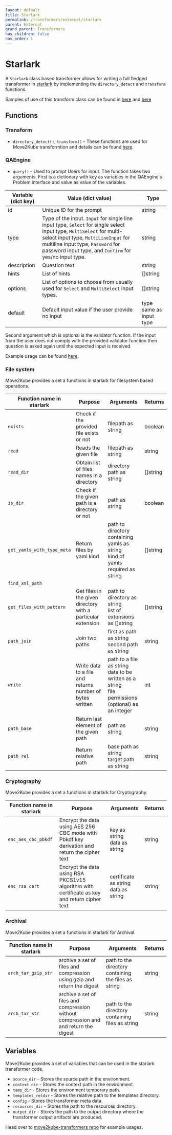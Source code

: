 ```yaml
---
layout: default
title: Starlark
permalink: /transformers/external/starlark
parent: External
grand_parent: Transformers
has_children: false
nav_order: 1
---
```


# Starlark

A `Starlark` class based transformer allows for writing a full fledged transformer in [starlark](https://docs.bazel.build/versions/2.1.0/skylark/language.html) by implementing the `directory_detect` and `transform` functions. 

Samples of use of this transform class can be found in [here](https://github.com/konveyor/move2kube-transformers/tree/main/add-custom-kubernetes-annotation) and [here](https://github.com/konveyor/move2kube-transformers/tree/main/add-custom-files-directories-in-custom-locations)

## Functions

### Transform

* `directory_detect()`, `transform()` - These functions are used for Move2Kube transformtion and details can be found [here](https://move2kube.konveyor.io/concepts/transformer#methods).


### QAEngine
* `query()` - Used to prompt Users for input. The function takes two arguments. First is a dictionary with key as variables in the QAEngine's Problem interface and value as value of the variables.

| Variable (dict key) | Value (dict value) | Type |
| ----------- | ----------- | ----------- | 
| id | Unique ID for the prompt | string |
| type   | Type of the input. `Input` for single line input type, `Select` for single select input type, `MultiSelect` for multi-select input type, `MultiLineInput` for multiline input type, `Password` for password input type, and `Confirm` for yes/no input type.| string |
| description   | Question text| string |
| hints  | List of hints | []string|
| options   | List of options to choose from usually used for `Select` and `MultiSelect` input types.      | []string |
| default   | Default input value if the user provide no input | type same as input type |

Second argument which is optional is the validator function. If the input from the user does not comply with the provided validator function then question is asked again until the expected input is received.

Example usage can be found [here](https://github.com/konveyor/move2kube-transformers/blob/2a36d11efb996f2f38cdb3e3ecccfe9378e3a444/cloud-foundry-to-ce-iks-roks/cedockerfile/cedockerfile.star#L52-L63).


### File system
Move2Kube provides a set a functions in starlark for filesystem based operations.

| Function name in starlark | Purpose | Arguments | Returns |
| ----------- | ----------- | ----------- | ----------- | 
| `exists`| Check if the provided file exists or not | filepath as string| boolean |
| `read`| Reads the given file | filepath as string | string |
| `read_dir`| Obtain list of files names in a directory | directory path as string | []string | 
| `is_dir`| Check if the given path is a directory or not | path as string | boolean | 
| `get_yamls_with_type_meta`| Return files by yaml kind | path to directory containing yamls as string <br/> kind of yamls required as string | []string| 
| `find_xml_path`|  |  | | 
| `get_files_with_pattern` | Get files in the given directory with a particular extension | path to directory as string <br/> list of extensions as []string | []string |
| `path_join` | Join two paths | first as path as string <br/> second path as string| string |
| `write` | Write data to a file and returns number of bytes written | path to a file as string <br/> data to be written as a string <br/> file permissions (optional) as an integer | int
| `path_base` | Return last element of the given path | path as string | string
| `path_rel` | Return relative path | base path as string <br/> target path as string | string

### Cryptography
Move2Kube provides a set a functions in starlark for Cryptography.

| Function name in starlark | Purpose | Arguments | Returns |
| ----------- | ----------- | ----------- | ----------- | 
| `enc_aes_cbc_pbkdf`| Encrypt the data using AES 256 CBC mode with Pbkdf key derivation and return the cipher text | key as string <br /> data as string | string |
| `enc_rsa_cert`| Encrypt the data using RSA PKCS1v15 algorithm with certificate as key and return cipher text | certificate as string <br /> data as string | string |


### Archival
Move2Kube provides a set a functions in starlark for Archival.

| Function name in starlark | Purpose | Arguments | Returns |
| ----------- | ----------- | ----------- | ----------- | 
| `arch_tar_gzip_str`| archive a set of files and compression using gzip and return the digest | path to the directory containing the files as string | string |
| `arch_tar_str`| archive a set of files and compression without compression and and return the digest | path to the directory containing files as string | string |


## Variables
Move2Kube provides a set of variables that can be used in the starlark transformer code.

* `source_dir` - Stores the source path in the environment.
* `context_dir` - Stores the context path in the environment.
* `temp_dir` - Stores the environment temporary path.
* `templates_reldir` - Stores the relative path to the templates directory.
* `config` - Stores the transformer meta data.
* `resources_dir` - Stores the path to the resources directory.
* `output_dir` - Stores the path to the output directory where the transformer output artifacts are produced.

Head over to [move2kube-transformers repo](https://github.com/konveyor/move2kube-transformers) for example usages.
